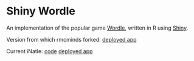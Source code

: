 # Shiny Wordle

An implementation of the popular game [Wordle](https://www.powerlanguage.co.uk/wordle/), written in R using [Shiny](https://shiny.rstudio.com/).

Version from which rmcminds forked: [deployed app](https://winston.shinyapps.io/wordle/)

Current iNatle: [code]() [deployed app](https://merdemicrobes.com/iNatle)
